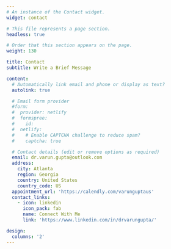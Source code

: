 ```yaml
---
# An instance of the Contact widget.
widget: contact

# This file represents a page section.
headless: true

# Order that this section appears on the page.
weight: 130

title: Contact
subtitle: Write a Brief Message

content:
  # Automatically link email and phone or display as text?
  autolink: true

  # Email form provider
  #form:
  #  provider: netlify
  #  formspree:
  #    id:
  #  netlify:
  #    # Enable CAPTCHA challenge to reduce spam?
  #    captcha: true

  # Contact details (edit or remove options as required)
  email: dr.varun.gupta@outlook.com
  address:
    city: Atlanta
    region: Georgia
    country: United States
    country_code: US
  appointment_url: 'https://calendly.com/varunguptaus'
  contact_links:
    - icon: linkedin
      icon_pack: fab
      name: Connect With Me
      link: 'https://www.linkedin.com/in/drvarungupta/'

design:
  columns: '2'
---
```

